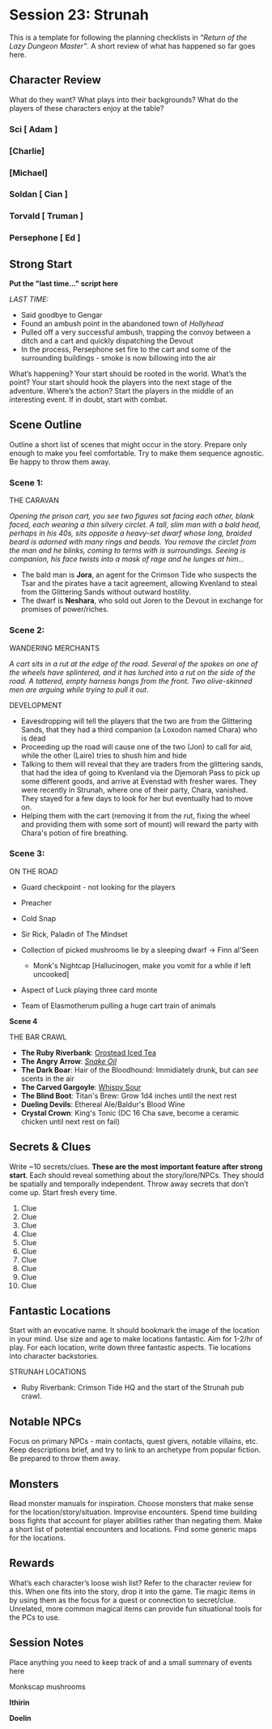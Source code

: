 # Session 23: Strunah

This is a template for following the planning checklists in *“Return of the Lazy Dungeon Master”*. A short review of what has happened so far goes here.

## Character Review

What do they want? What plays into their backgrounds? What do the players of these characters enjoy at the table? 

### Sci [ Adam ]

###  [Charlie]

###  [Michael]

### Soldan [ Cian ]

### Torvald [ Truman ]

### Persephone [ Ed ]

## Strong Start

**Put the "last time..." script here**

*LAST TIME:*

- Said goodbye to Gengar
- Found an ambush point in the abandoned town of *Hollyhead*
- Pulled off a very successful ambush, trapping the convoy between a ditch and a cart and quickly dispatching the Devout
- In the process, Persephone set fire to the cart and some of the surrounding buildings - smoke is now billowing into the air 

What’s happening? Your start should be rooted in the world. What’s the point? Your start should hook the players into the next stage of the adventure. Where’s the action? Start the players in the middle of an interesting event. If in doubt, start with combat.

## Scene Outline

Outline a short list of scenes that might occur in the story. Prepare only enough to make you feel comfortable. Try to make them sequence agnostic. Be happy to throw them away.

### Scene 1:

THE CARAVAN

*Opening the prison cart, you see two figures sat facing each other, blank faced, each wearing a thin silvery circlet. A tall, slim man with a bald head, perhaps in his 40s, sits opposite a heavy-set dwarf whose long, braided beard is adorned with many rings and beads. You remove the circlet from the man and he blinks, coming to terms with is surroundings. Seeing is companion, his face twists into a mask of rage and he lunges at him...*

- The bald man is **Jora**, an agent for the Crimson Tide who suspects the Tsar and the pirates have a tacit agreement, allowing Kvenland to steal from the Glittering Sands without outward hostility.
- The dwarf is **Neshara**, who sold out Joren to the Devout in exchange for promises of power/riches.

### Scene 2:

WANDERING MERCHANTS

*A cart sits in a rut at the edge of the road. Several of the spokes on one of the wheels have splintered, and it has lurched into a rut on the side of the road. A tattered, empty harness hangs from the front. Two olive-skinned men are arguing while trying to pull it out*.

DEVELOPMENT

- Eavesdropping will tell the players that the two are from the Glittering Sands, that they had a third companion (a Loxodon named Chara) who is dead
- Proceeding up the road will cause one of the two (Jon) to call for aid, while the other (Laire) tries to shush him and hide
- Talking to them will reveal that they are traders from the glittering sands, that had the idea of going to Kvenland via the Djemorah Pass to pick up some different goods, and arrive at Evenstad with fresher wares. They were recently in Strunah, where one of their party, Chara, vanished. They stayed for a few days to look for her but eventually had to move on. 
- Helping them with the cart (removing it from the rut, fixing the wheel and providing them with some sort of mount) will reward the party with Chara's potion of fire breathing.

### Scene 3:

ON THE ROAD

- Guard checkpoint - not looking for the players
- Preacher
- Cold Snap
- Sir Rick, Paladin of The Mindset
- Collection of picked mushrooms lie by a sleeping dwarf -> Finn al'Seen
  - Monk's Nightcap [Hallucinogen, make you vomit for a while if left uncooked]

- Aspect of Luck playing three card monte
- Team of Elasmotherum pulling a huge cart train of animals

**Scene 4**

THE BAR CRAWL

- **The Ruby Riverbank**: [Orostead Iced Tea](https://www.reddit.com/r/TheGriffonsSaddlebag/comments/mm47uv/the_griffons_saddlebag_orostead_iced_tea_potion/)
- **The Angry Arrow**: *[Snake Oil](https://www.reddit.com/r/TheGriffonsSaddlebag/comments/wxgi3d/the_griffons_saddlebag_snake_oil_potion/)*
- **The Dark Boar**: Hair of the Bloodhound: Immidiately drunk, but can *see* scents in the air
- **The Carved Gargoyle**: [Whispy Sour](https://www.reddit.com/r/TheGriffonsSaddlebag/comments/etcdj3/the_griffons_saddlebag_wispy_sour_potion/)
- **The Blind Boot**: Titan's Brew: Grow 1d4 inches until the next rest
- **Dueling Devils**: Ethereal Ale/Baldur's Blood Wine
- **Crystal Crown**: King's Tonic (DC 16 Cha save, become a ceramic chicken until next rest on fail)

## Secrets & Clues

Write ~10 secrets/clues. **These are the most important feature after strong start**. Each should reveal something about the story/lore/NPCs. They should be spatially and temporally independent. Throw away secrets that don’t come up. Start fresh every time.

1. Clue
2. Clue
3. Clue
4. Clue
5. Clue
6. Clue
7. Clue
8. Clue
9. Clue
10. Clue

## Fantastic Locations

Start with an evocative name. It should bookmark the image of the location in your mind. Use size and age to make locations fantastic. Aim for 1-2/hr of play. For each location, write down three fantastic aspects. Tie locations into character backstories. 

STRUNAH LOCATIONS

- Ruby Riverbank: Crimson Tide HQ and the start of the Strunah pub crawl.

## Notable NPCs

Focus on primary NPCs - main contacts, quest givers, notable villains, etc. Keep descriptions brief, and try to link to an archetype from popular fiction. Be prepared to throw them away.

## Monsters

Read monster manuals for inspiration. Choose monsters that make sense for the location/story/situation. Improvise encounters. Spend time building boss fights that account for player abilities rather than negating them. Make a short list of potential encounters and locations. Find some generic maps for the locations.

## Rewards

What’s each character’s loose wish list? Refer to the character review for this. When one fits into the story, drop it into the game. Tie magic items in by using them as the focus for a quest or connection to secret/clue. Unrelated, more common magical items can provide fun situational tools for the PCs to use. 

## Session Notes

Place anything you need to keep track of and a small summary of events here

Monkscap mushrooms

**Ithirin**

**Doelin**
